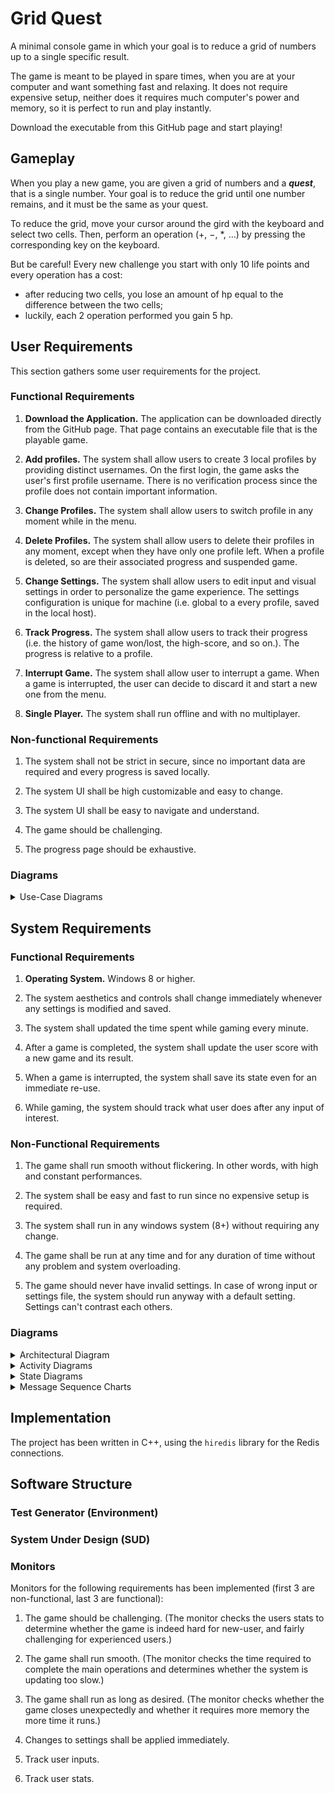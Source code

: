 # Grid Quest

A minimal console game in which your goal is to reduce a grid of numbers up to a single specific result.

The game is meant to be played in spare times, when you are at your computer and want something fast and relaxing. It does not require expensive setup, neither does it requires much computer's power and memory, so it is perfect to run and play instantly.

Download the executable from this GitHub page and start playing!

## Gameplay

When you play a new game, you are given a grid of numbers and a ***quest***, that is a single number. Your goal is to reduce the grid until one number remains, and it must be the same as your quest.

To reduce the grid, move your cursor around the gird with the keyboard and select two cells. Then, perform an operation ($+$, $-$, $*$, …) by pressing the corresponding key on the keyboard.

But be careful! Every new challenge you start with only 10 life points and every operation has a cost:

- after reducing two cells, you lose an amount of hp equal to the difference between the two cells;
- luckily, each 2 operation performed you gain 5 hp.

## User Requirements

This section gathers some user requirements for the project.

### Functional Requirements

1. **Download the Application.** The application can be downloaded directly from the GitHub page. That page contains an executable file that is the playable game.

2. **Add profiles.** The system shall allow users to create 3 local profiles by providing distinct usernames. On the first login, the game asks the user's first profile username. There is no verification process since the profile does not contain important information.

3. **Change Profiles.** The system shall allow users to switch profile in any moment while in the menu.

4. **Delete Profiles.** The system shall allow users to delete their profiles in any moment, except when they have only one profile left. When a profile is deleted, so are their associated progress and suspended game.

5. **Change Settings.** The system shall allow users to edit input and visual settings in order to personalize the game experience. The settings configuration is unique for machine (i.e. global to a every profile, saved in the local host).

6. **Track Progress.** The system shall allow users to track their progress (i.e. the history of game won/lost, the high-score, and so on.). The progress is relative to a profile.

7. **Interrupt Game.** The system shall allow user to interrupt a game. When a game is interrupted, the user can decide to discard it and start a new one from the menu.

8. **Single Player.** The system shall run offline and with no multiplayer.

### Non-functional Requirements

1. The system shall not be strict in secure, since no important data are required and every progress is saved locally.

2. The system UI shall be high customizable and easy to change.

3. The system UI shall be easy to navigate and understand.

4. The game should be challenging.

5. The progress page should be exhaustive.

### Diagrams

<details><summary>Use-Case Diagrams</summary>

![use-case-diagram](doc/Diagrams/out/usecase.png "Use case diagram")

TODO Add another

</details>

## System Requirements

### Functional Requirements

1. **Operating System.** Windows 8 or higher.

2. The system aesthetics and controls shall change immediately whenever any settings is modified and saved.

3. The system shall updated the time spent while gaming every minute.

4. After a game is completed, the system shall update the user score with a new game and its result.

5. When a game is interrupted, the system shall save its state even for an immediate re-use.

6. While gaming, the system should track what user does after any input of interest.

### Non-Functional Requirements

1. The game shall run smooth without flickering. In other words, with high and constant performances.

2. The system shall be easy and fast to run since no expensive setup is required.

3. The system shall run in any windows system (8+) without requiring any change.

4. The game shall be run at any time and for any duration of time without any problem and system overloading.

5. The game should never have invalid settings. In case of wrong input or settings file, the system should run anyway with a default setting. Settings can't contrast each others.

### Diagrams

<details><summary>Architectural Diagram</summary>

![architecture](doc/Diagrams/out/architecture.png "Architectural Diagram")

</details>

<details><summary>Activity Diagrams</summary>

#### Quest

![architecture](doc/Diagrams/out/questactivity.png "Architectural Diagram")

</details>

<details><summary>State Diagrams</summary>

#### Menu

![architecture](doc/Diagrams/out/state-diagram(menu).png "Architectural Diagram")

</details>

<details><summary>Message Sequence Charts</summary>

![architecture](doc/Diagrams/out/message-sequence-chart.png "Architectural Diagram")

</details>

## Implementation

The project has been written in C++, using the `hiredis` library for the Redis connections.

## Software Structure

### Test Generator (Environment)

### System Under Design (SUD)

### Monitors

Monitors for the following requirements has been implemented (first 3 are non-functional, last 3 are functional):

1. The game should be challenging. (The monitor checks the users stats to determine whether the game is indeed hard for new-user, and fairly challenging for experienced users.)

2. The game shall run smooth. (The monitor checks the time required to complete the main operations and determines whether the system is updating too slow.)

3. The game shall run as long as desired. (The monitor checks whether the game closes unexpectedly and whether it requires more memory the more time it runs.)

4. Changes to settings shall be applied immediately.

5. Track user inputs.

6. Track user stats.
